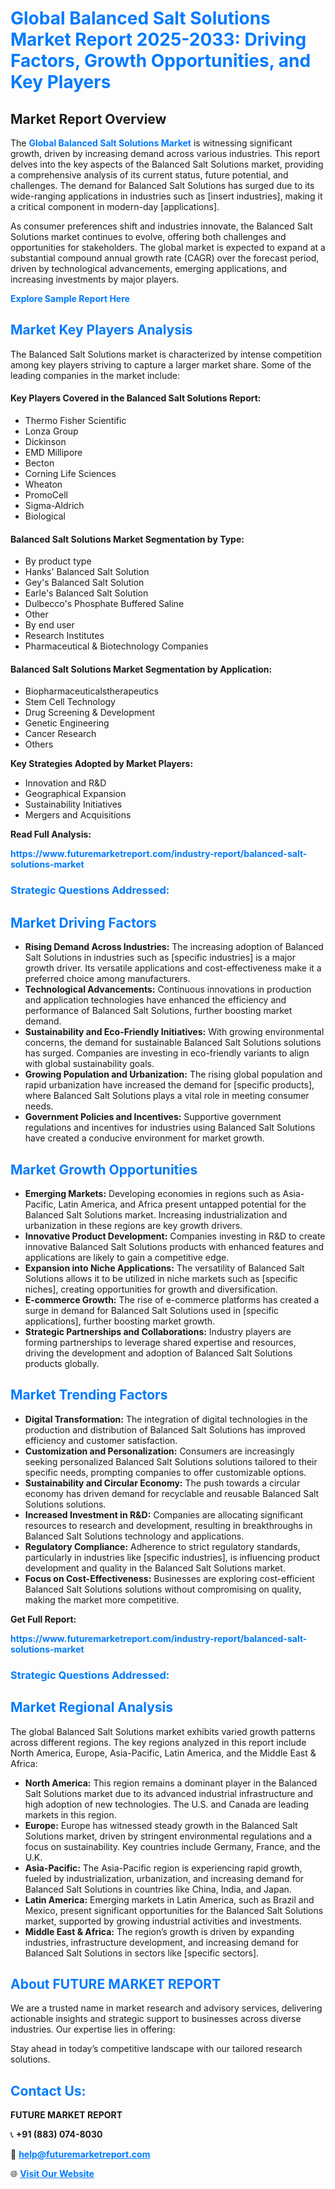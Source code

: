 <h1 style="color: #007BFF;">Global Balanced Salt Solutions Market Report 2025-2033: Driving Factors, Growth Opportunities, and Key Players</h1>

<section id="overview">
<h2>Market Report Overview</h2>
<p>The <a href="https://www.futuremarketreport.com/industry-report/balanced-salt-solutions-market" style="color: #007BFF; text-decoration: none;"><strong>Global Balanced Salt Solutions Market</strong></a> is witnessing significant growth, driven by increasing demand across various industries. This report delves into the key aspects of the Balanced Salt Solutions market, providing a comprehensive analysis of its current status, future potential, and challenges. The demand for Balanced Salt Solutions has surged due to its wide-ranging applications in industries such as [insert industries], making it a critical component in modern-day [applications].</p>
<p>As consumer preferences shift and industries innovate, the Balanced Salt Solutions market continues to evolve, offering both challenges and opportunities for stakeholders. The global market is expected to expand at a substantial compound annual growth rate (CAGR) over the forecast period, driven by technological advancements, emerging applications, and increasing investments by major players.</p>
</section>

<section id="overview">
<p><a href="https://www.futuremarketreport.com/request-sample/reportId=90519" style="color: #007BFF; text-decoration: none;"><strong>Explore Sample Report Here</strong></a></p>
</section>

<section id="key-players">
<h2 style="color: #007BFF;">Market Key Players Analysis</h2>
<p>The Balanced Salt Solutions market is characterized by intense competition among key players striving to capture a larger market share. Some of the leading companies in the market include:</p>
<h4>Key Players Covered in the Balanced Salt Solutions Report:</h4>
<ul><li>Thermo Fisher Scientific</li><li>Lonza Group</li><li>Dickinson</li><li>EMD Millipore</li><li>Becton</li><li>Corning Life Sciences</li><li>Wheaton</li><li>PromoCell</li><li>Sigma-Aldrich</li><li>Biological</li></ul>
<h4>Balanced Salt Solutions Market Segmentation by Type:</h4>
<ul><li>By product type</li><li>Hanks&#039; Balanced Salt Solution</li><li>Gey&#039;s Balanced Salt Solution</li><li>Earle&#039;s Balanced Salt Solution</li><li>Dulbecco&#039;s Phosphate Buffered Saline</li><li>Other</li><li>By end user</li><li>Research Institutes</li><li>Pharmaceutical &amp; Biotechnology Companies</li></ul>

<h4>Balanced Salt Solutions Market Segmentation by Application:</h4>
<ul><li>Biopharmaceuticalstherapeutics</li><li>Stem Cell Technology</li><li>Drug Screening &amp; Development</li><li>Genetic Engineering</li><li>Cancer Research</li><li>Others</li></ul>
<p><strong>Key Strategies Adopted by Market Players:</strong></p>
<ul>
<li>Innovation and R&D</li>
<li>Geographical Expansion</li>
<li>Sustainability Initiatives</li>
<li>Mergers and Acquisitions</li>
</ul>
</section>

<section>
<p><strong>Read Full Analysis: </strong></p><a href="https://www.futuremarketreport.com/industry-report/balanced-salt-solutions-market" style="color: #007BFF; text-decoration: none;"><strong>https://www.futuremarketreport.com/industry-report/balanced-salt-solutions-market</strong></a>
<h3 style="color: #007BFF;">Strategic Questions Addressed:</h3>
</section>

<section id="driving-factors">
<h2 style="color: #007BFF;">Market Driving Factors</h2>
<ul>
<li><strong>Rising Demand Across Industries:</strong> The increasing adoption of Balanced Salt Solutions in industries such as [specific industries] is a major growth driver. Its versatile applications and cost-effectiveness make it a preferred choice among manufacturers.</li>
<li><strong>Technological Advancements:</strong> Continuous innovations in production and application technologies have enhanced the efficiency and performance of Balanced Salt Solutions, further boosting market demand.</li>
<li><strong>Sustainability and Eco-Friendly Initiatives:</strong> With growing environmental concerns, the demand for sustainable Balanced Salt Solutions solutions has surged. Companies are investing in eco-friendly variants to align with global sustainability goals.</li>
<li><strong>Growing Population and Urbanization:</strong> The rising global population and rapid urbanization have increased the demand for [specific products], where Balanced Salt Solutions plays a vital role in meeting consumer needs.</li>
<li><strong>Government Policies and Incentives:</strong> Supportive government regulations and incentives for industries using Balanced Salt Solutions have created a conducive environment for market growth.</li>
</ul>
</section>

<section id="growth-opportunities">
<h2 style="color: #007BFF;">Market Growth Opportunities</h2>
<ul>
<li><strong>Emerging Markets:</strong> Developing economies in regions such as Asia-Pacific, Latin America, and Africa present untapped potential for the Balanced Salt Solutions market. Increasing industrialization and urbanization in these regions are key growth drivers.</li>
<li><strong>Innovative Product Development:</strong> Companies investing in R&D to create innovative Balanced Salt Solutions products with enhanced features and applications are likely to gain a competitive edge.</li>
<li><strong>Expansion into Niche Applications:</strong> The versatility of Balanced Salt Solutions allows it to be utilized in niche markets such as [specific niches], creating opportunities for growth and diversification.</li>
<li><strong>E-commerce Growth:</strong> The rise of e-commerce platforms has created a surge in demand for Balanced Salt Solutions used in [specific applications], further boosting market growth.</li>
<li><strong>Strategic Partnerships and Collaborations:</strong> Industry players are forming partnerships to leverage shared expertise and resources, driving the development and adoption of Balanced Salt Solutions products globally.</li>
</ul>
</section>

<section id="trending-factors">
<h2 style="color: #007BFF;">Market Trending Factors</h2>
<ul>
<li><strong>Digital Transformation:</strong> The integration of digital technologies in the production and distribution of Balanced Salt Solutions has improved efficiency and customer satisfaction.</li>
<li><strong>Customization and Personalization:</strong> Consumers are increasingly seeking personalized Balanced Salt Solutions solutions tailored to their specific needs, prompting companies to offer customizable options.</li>
<li><strong>Sustainability and Circular Economy:</strong> The push towards a circular economy has driven demand for recyclable and reusable Balanced Salt Solutions solutions.</li>
<li><strong>Increased Investment in R&D:</strong> Companies are allocating significant resources to research and development, resulting in breakthroughs in Balanced Salt Solutions technology and applications.</li>
<li><strong>Regulatory Compliance:</strong> Adherence to strict regulatory standards, particularly in industries like [specific industries], is influencing product development and quality in the Balanced Salt Solutions market.</li>
<li><strong>Focus on Cost-Effectiveness:</strong> Businesses are exploring cost-efficient Balanced Salt Solutions solutions without compromising on quality, making the market more competitive.</li>
</ul>
</section>

<section>
<p><strong>Get Full Report: </strong></p><a href="https://www.futuremarketreport.com/industry-report/balanced-salt-solutions-market" style="color: #007BFF; text-decoration: none;"><strong>https://www.futuremarketreport.com/industry-report/balanced-salt-solutions-market</strong></a>
<h3 style="color: #007BFF;">Strategic Questions Addressed:</h3>
</section>


<section id="regional-analysis">
<h2 style="color: #007BFF;">Market Regional Analysis</h2>
<p>The global Balanced Salt Solutions market exhibits varied growth patterns across different regions. The key regions analyzed in this report include North America, Europe, Asia-Pacific, Latin America, and the Middle East & Africa:</p>
<ul>
<li><strong>North America:</strong> This region remains a dominant player in the Balanced Salt Solutions market due to its advanced industrial infrastructure and high adoption of new technologies. The U.S. and Canada are leading markets in this region.</li>
<li><strong>Europe:</strong> Europe has witnessed steady growth in the Balanced Salt Solutions market, driven by stringent environmental regulations and a focus on sustainability. Key countries include Germany, France, and the U.K.</li>
<li><strong>Asia-Pacific:</strong> The Asia-Pacific region is experiencing rapid growth, fueled by industrialization, urbanization, and increasing demand for Balanced Salt Solutions in countries like China, India, and Japan.</li>
<li><strong>Latin America:</strong> Emerging markets in Latin America, such as Brazil and Mexico, present significant opportunities for the Balanced Salt Solutions market, supported by growing industrial activities and investments.</li>
<li><strong>Middle East & Africa:</strong> The region’s growth is driven by expanding industries, infrastructure development, and increasing demand for Balanced Salt Solutions in sectors like [specific sectors].</li>
</ul>
</section>

<footer>
<h2 style="color: #007BFF;">About FUTURE MARKET REPORT</h2>
<p>We are a trusted name in market research and advisory services, delivering actionable insights and strategic support to businesses across diverse industries. Our expertise lies in offering:</p>

<p>Stay ahead in today’s competitive landscape with our tailored research solutions.</p>

<h2 style="color: #007BFF;">Contact Us:</h2>
<p><strong>FUTURE MARKET REPORT</strong></p>
<p>📞 <strong>+91 (883) 074-8030</strong></p>
<p>📧 <strong><a href="mailto:help@futuremarketreport.com" style="color: #007BFF;">help@futuremarketreport.com</a></strong></p>
<p>🌐 <strong><a href="https://www.futuremarketreport.com/" style="color: #007BFF;">Visit Our Website</a></strong></p>
</footer>